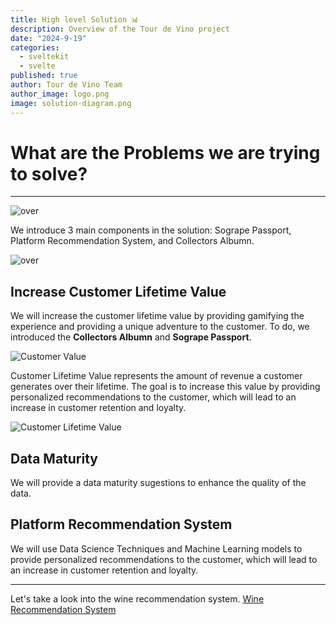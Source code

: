 ```yaml
---
title: High level Solution 📊
description: Overview of the Tour de Vino project
date: "2024-9-19"
categories:
  - sveltekit
  - svelte
published: true
author: Tour de Vino Team
author_image: logo.png
image: solution-diagram.png
---
```


# What are the Problems we are trying to solve?

---

![over](sogrape-probems.png)


We introduce 3 main components in the solution:
Sogrape Passport, Platform Recommendation System, and Collectors Albumn.


![over](main-diagram-v2.png)


## Increase Customer Lifetime Value

We will increase the customer lifetime value by providing gamifying the experience and providing a unique adventure to the customer.
To do, we introduced the **Collectors Albumn** and **Sogrape Passport**.

![Customer Value](customer_lifetime_value.svg)

Customer Lifetime Value represents the amount of revenue a customer generates over their lifetime. The goal is to increase this value by providing personalized recommendations to the customer, which will lead to an increase in customer retention and loyalty.

![Customer Lifetime Value](customer_lifetime_value_2.svg)

## Data Maturity

We will provide a data maturity sugestions to enhance the quality of the data.


## Platform Recommendation System

We will use Data Science Techniques and Machine Learning models to provide personalized recommendations to the customer, which will lead to an increase in customer retention and loyalty.


---

Let's take a look into the wine recommendation system. [Wine Recommendation System](/recommendation-post)
